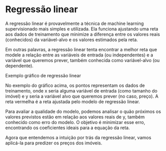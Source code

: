 
# Regressão linear


A regressão linear é provavelmente a técnica de machine learning supervisionado mais simples e utilizada. Ela funciona ajustando uma reta aos dados de treinamento que minimize a diferença entre os valores reais (conhecidos) da variável-alvo e os valores estimados pela reta.

Em outras palavras, a regressão linear tenta encontrar a melhor reta que modele a relação entre as variáveis de entrada (ou independentes) e a variável que queremos prever, também conhecida como variável-alvo (ou dependente).

Exemplo gráfico de regressão linear

No exemplo do gráfico acima, os pontos representam os dados de treinamento, onde x seria alguma variável de entrada (como tamanho do imóvel) e y seria a variável alvo que queremos prever (no caso, preço). A reta vermelha é a reta ajustada pelo modelo de regressão linear.

Para avaliar a qualidade do modelo, podemos analisar o quão próximos os valores previstos estão em relação aos valores reais de y, também conhecido como erro do modelo. O objetivo é minimizar esse erro, encontrando os coeficientes ideais para a equação da reta.

Agora que entendemos a intuição por trás da regressão linear, vamos aplicá-la para predizer os preços dos imóveis.
